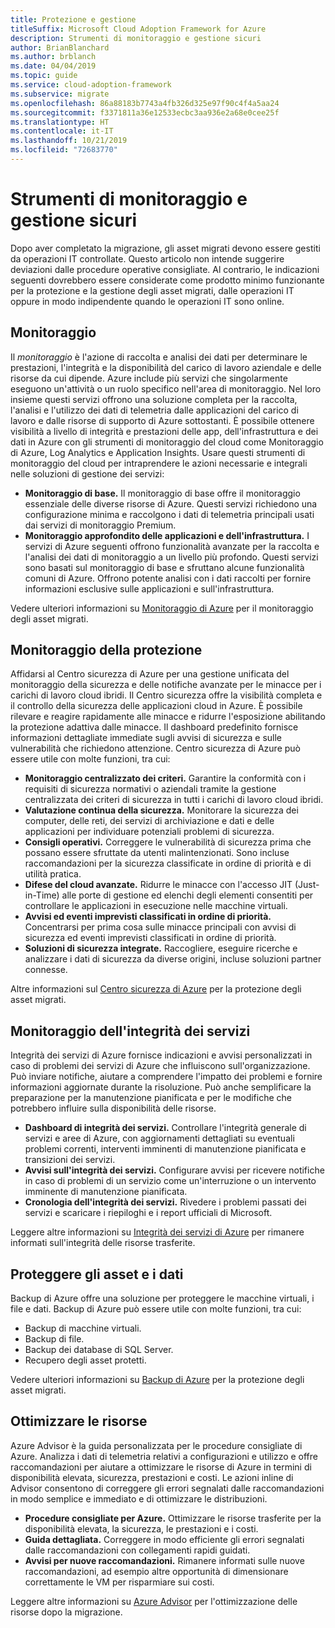 ```yaml
---
title: Protezione e gestione
titleSuffix: Microsoft Cloud Adoption Framework for Azure
description: Strumenti di monitoraggio e gestione sicuri
author: BrianBlanchard
ms.author: brblanch
ms.date: 04/04/2019
ms.topic: guide
ms.service: cloud-adoption-framework
ms.subservice: migrate
ms.openlocfilehash: 86a88183b7743a4fb326d325e97f90c4f4a5aa24
ms.sourcegitcommit: f3371811a36e12533ecbc3aa936e2a68e0cee25f
ms.translationtype: HT
ms.contentlocale: it-IT
ms.lasthandoff: 10/21/2019
ms.locfileid: "72683770"
---
```

# <a name="secure-monitoring-and-management-tools"></a>Strumenti di monitoraggio e gestione sicuri

Dopo aver completato la migrazione, gli asset migrati devono essere gestiti da operazioni IT controllate. Questo articolo non intende suggerire deviazioni dalle procedure operative consigliate. Al contrario, le indicazioni seguenti dovrebbero essere considerate come prodotto minimo funzionante per la protezione e la gestione degli asset migrati, dalle operazioni IT oppure in modo indipendente quando le operazioni IT sono online.

## <a name="monitoring"></a>Monitoraggio

Il *monitoraggio* è l'azione di raccolta e analisi dei dati per determinare le prestazioni, l'integrità e la disponibilità del carico di lavoro aziendale e delle risorse da cui dipende. Azure include più servizi che singolarmente eseguono un'attività o un ruolo specifico nell'area di monitoraggio. Nel loro insieme questi servizi offrono una soluzione completa per la raccolta, l'analisi e l'utilizzo dei dati di telemetria dalle applicazioni del carico di lavoro e dalle risorse di supporto di Azure sottostanti. È possibile ottenere visibilità a livello di integrità e prestazioni delle app, dell'infrastruttura e dei dati in Azure con gli strumenti di monitoraggio del cloud come Monitoraggio di Azure, Log Analytics e Application Insights. Usare questi strumenti di monitoraggio del cloud per intraprendere le azioni necessarie e integrali nelle soluzioni di gestione dei servizi:

- **Monitoraggio di base.** Il monitoraggio di base offre il monitoraggio essenziale delle diverse risorse di Azure. Questi servizi richiedono una configurazione minima e raccolgono i dati di telemetria principali usati dai servizi di monitoraggio Premium.
- **Monitoraggio approfondito delle applicazioni e dell'infrastruttura.** I servizi di Azure seguenti offrono funzionalità avanzate per la raccolta e l'analisi dei dati di monitoraggio a un livello più profondo. Questi servizi sono basati sul monitoraggio di base e sfruttano alcune funzionalità comuni di Azure. Offrono potente analisi con i dati raccolti per fornire informazioni esclusive sulle applicazioni e sull'infrastruttura.

Vedere ulteriori informazioni su [Monitoraggio di Azure](https://docs.microsoft.com/azure/azure-monitor/overview) per il monitoraggio degli asset migrati.

## <a name="security-monitoring"></a>Monitoraggio della protezione

Affidarsi al Centro sicurezza di Azure per una gestione unificata del monitoraggio della sicurezza e delle notifiche avanzate per le minacce per i carichi di lavoro cloud ibridi. Il Centro sicurezza offre la visibilità completa e il controllo della sicurezza delle applicazioni cloud in Azure. È possibile rilevare e reagire rapidamente alle minacce e ridurre l'esposizione abilitando la protezione adattiva dalle minacce. Il dashboard predefinito fornisce informazioni dettagliate immediate sugli avvisi di sicurezza e sulle vulnerabilità che richiedono attenzione. Centro sicurezza di Azure può essere utile con molte funzioni, tra cui:

- **Monitoraggio centralizzato dei criteri.** Garantire la conformità con i requisiti di sicurezza normativi o aziendali tramite la gestione centralizzata dei criteri di sicurezza in tutti i carichi di lavoro cloud ibridi.
- **Valutazione continua della sicurezza.** Monitorare la sicurezza dei computer, delle reti, dei servizi di archiviazione e dati e delle applicazioni per individuare potenziali problemi di sicurezza.
- **Consigli operativi.** Correggere le vulnerabilità di sicurezza prima che possano essere sfruttate da utenti malintenzionati. Sono incluse raccomandazioni per la sicurezza classificate in ordine di priorità e di utilità pratica.
- **Difese del cloud avanzate.** Ridurre le minacce con l'accesso JIT (Just-in-Time) alle porte di gestione ed elenchi degli elementi consentiti per controllare le applicazioni in esecuzione nelle macchine virtuali.
- **Avvisi ed eventi imprevisti classificati in ordine di priorità.** Concentrarsi per prima cosa sulle minacce principali con avvisi di sicurezza ed eventi imprevisti classificati in ordine di priorità.
- **Soluzioni di sicurezza integrate.** Raccogliere, eseguire ricerche e analizzare i dati di sicurezza da diverse origini, incluse soluzioni partner connesse.

Altre informazioni sul [Centro sicurezza di Azure](https://docs.microsoft.com/azure/security-center) per la protezione degli asset migrati.

## <a name="service-health-monitoring"></a>Monitoraggio dell'integrità dei servizi

Integrità dei servizi di Azure fornisce indicazioni e avvisi personalizzati in caso di problemi dei servizi di Azure che influiscono sull'organizzazione. Può inviare notifiche, aiutare a comprendere l'impatto dei problemi e fornire informazioni aggiornate durante la risoluzione. Può anche semplificare la preparazione per la manutenzione pianificata e per le modifiche che potrebbero influire sulla disponibilità delle risorse.

- **Dashboard di integrità dei servizi.** Controllare l'integrità generale di servizi e aree di Azure, con aggiornamenti dettagliati su eventuali problemi correnti, interventi imminenti di manutenzione pianificata e transizioni dei servizi.
- **Avvisi sull'integrità dei servizi.** Configurare avvisi per ricevere notifiche in caso di problemi di un servizio come un'interruzione o un intervento imminente di manutenzione pianificata.
- **Cronologia dell'integrità dei servizi.** Rivedere i problemi passati dei servizi e scaricare i riepiloghi e i report ufficiali di Microsoft.

Leggere altre informazioni su [Integrità dei servizi di Azure](https://docs.microsoft.com/azure/service-health) per rimanere informati sull'integrità delle risorse trasferite.

## <a name="protect-assets-and-data"></a>Proteggere gli asset e i dati

Backup di Azure offre una soluzione per proteggere le macchine virtuali, i file e dati. Backup di Azure può essere utile con molte funzioni, tra cui:

- Backup di macchine virtuali.
- Backup di file.
- Backup dei database di SQL Server.
- Recupero degli asset protetti.

Vedere ulteriori informazioni su [Backup di Azure](https://docs.microsoft.com/azure/backup) per la protezione degli asset migrati.

## <a name="optimize-resources"></a>Ottimizzare le risorse

Azure Advisor è la guida personalizzata per le procedure consigliate di Azure. Analizza i dati di telemetria relativi a configurazioni e utilizzo e offre raccomandazioni per aiutare a ottimizzare le risorse di Azure in termini di disponibilità elevata, sicurezza, prestazioni e costi. Le azioni inline di Advisor consentono di correggere gli errori segnalati dalle raccomandazioni in modo semplice e immediato e di ottimizzare le distribuzioni.

- **Procedure consigliate per Azure.** Ottimizzare le risorse trasferite per la disponibilità elevata, la sicurezza, le prestazioni e i costi.
- **Guida dettagliata.** Correggere in modo efficiente gli errori segnalati dalle raccomandazioni con collegamenti rapidi guidati.
- **Avvisi per nuove raccomandazioni.** Rimanere informati sulle nuove raccomandazioni, ad esempio altre opportunità di dimensionare correttamente le VM per risparmiare sui costi.

Leggere altre informazioni su [Azure Advisor](https://docs.microsoft.com/azure/advisor/advisor-overview) per l'ottimizzazione delle risorse dopo la migrazione.
